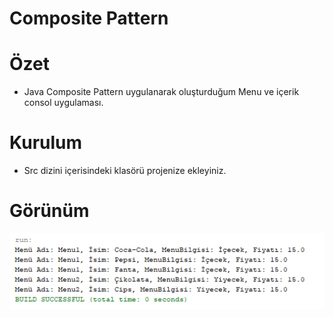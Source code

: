 # Composite Pattern


# Özet
* Java Composite Pattern uygulanarak oluşturduğum Menu ve içerik consol uygulaması.

# Kurulum
* Src dizini içerisindeki klasörü projenize ekleyiniz.

# Görünüm
<p align="center">
    <img src="https://github.com/SouL-H/Design-Pattern/blob/master/Composite%20Pattern/img/img.jpg?raw=true"  alt="Observer">
</p>
